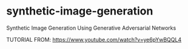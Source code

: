 # synthetic-image-generation
Synthetic Image Generation Using Generative Adversarial Networks

TUTORIAL FROM: https://www.youtube.com/watch?v=ye6pYwBQQL4 
